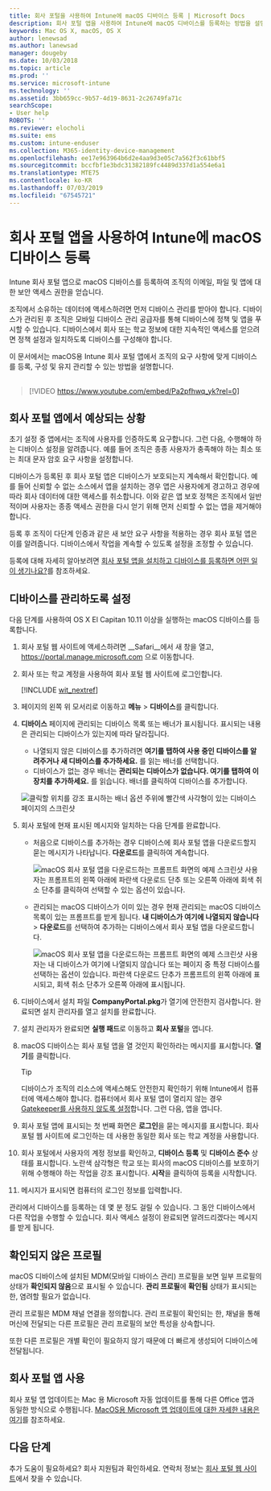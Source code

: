 ```yaml
---
title: 회사 포털을 사용하여 Intune에 macOS 디바이스 등록 | Microsoft Docs
description: 회사 포털 앱을 사용하여 Intune에 macOS 디바이스를 등록하는 방법을 설명합니다.
keywords: Mac OS X, macOS, OS X
author: lenewsad
ms.author: lanewsad
manager: dougeby
ms.date: 10/03/2018
ms.topic: article
ms.prod: ''
ms.service: microsoft-intune
ms.technology: ''
ms.assetid: 3bb659cc-9b57-4d19-8631-2c26749fa71c
searchScope:
- User help
ROBOTS: ''
ms.reviewer: elocholi
ms.suite: ems
ms.custom: intune-enduser
ms.collection: M365-identity-device-management
ms.openlocfilehash: ee17e963964b6d2e4aa9d3e05c7a562f3c61bbf5
ms.sourcegitcommit: bccfbf1e3bdc31382189fc4489d337d1a554e6a1
ms.translationtype: MTE75
ms.contentlocale: ko-KR
ms.lasthandoff: 07/03/2019
ms.locfileid: "67545721"
---
```

# <a name="enroll-your-macos-device-in-intune-with-the-company-portal-app"></a>회사 포털 앱을 사용하여 Intune에 macOS 디바이스 등록

Intune 회사 포털 앱으로 macOS 디바이스를 등록하여 조직의 이메일, 파일 및 앱에 대한 보안 액세스 권한을 얻습니다.

조직에서 소유하는 데이터에 액세스하려면 먼저 디바이스 관리를 받아야 합니다. 디바이스가 관리된 후 조직은 모바일 디바이스 관리 공급자를 통해 디바이스에 정책 및 앱을 푸시할 수 있습니다. 디바이스에서 회사 또는 학교 정보에 대한 지속적인 액세스를 얻으려면 정책 설정과 일치하도록 디바이스를 구성해야 합니다.  

이 문서에서는 macOS용 Intune 회사 포털 앱에서 조직의 요구 사항에 맞게 디바이스를 등록, 구성 및 유지 관리할 수 있는 방법을 설명합니다.  
</br>
> [!VIDEO https://www.youtube.com/embed/Pa2pfhwq_yk?rel=0]

## <a name="what-to-expect-from-the-company-portal-app"></a>회사 포털 앱에서 예상되는 상황

초기 설정 중 앱에서는 조직에 사용자를 인증하도록 요구합니다. 그런 다음, 수행해야 하는 디바이스 설정을 알려줍니다. 예를 들어 조직은 종종 사용자가 충족해야 하는 최소 또는 최대 문자 암호 요구 사항을 설정합니다.    

디바이스가 등록된 후 회사 포털 앱은 디바이스가 보호되는지 계속해서 확인합니다. 예를 들어 신뢰할 수 없는 소스에서 앱을 설치하는 경우 앱은 사용자에게 경고하고 경우에 따라 회사 데이터에 대한 액세스를 취소합니다. 이와 같은 앱 보호 정책은 조직에서 일반적이며 사용자는 종종 액세스 권한을 다시 얻기 위해 먼저 신뢰할 수 없는 앱을 제거해야 합니다.

등록 후 조직이 다단계 인증과 같은 새 보안 요구 사항을 적용하는 경우 회사 포털 앱은 이를 알려줍니다. 디바이스에서 작업을 계속할 수 있도록 설정을 조정할 수 있습니다.  

등록에 대해 자세히 알아보려면 [회사 포털 앱을 설치하고 디바이스를 등록하면 어떤 일이 생기나요?](what-happens-if-you-install-the-Company-Portal-app-and-enroll-your-device-in-intune-macos.md)를 참조하세요.  

## <a name="get-your-device-managed"></a>디바이스를 관리하도록 설정  
다음 단계를 사용하여 OS X El Capitan 10.11 이상을 실행하는 macOS 디바이스를 등록합니다.   


1. 회사 포털 웹 사이트에 액세스하려면 __Safari__에서 새 창을 열고, https://portal.manage.microsoft.com 으로 이동합니다.  

2. 회사 또는 학교 계정을 사용하여 회사 포털 웹 사이트에 로그인합니다.

   [!INCLUDE [wit_nextref](includes/end-user-password-guidance.md)]


3. 페이지의 왼쪽 위 모서리로 이동하고 **메뉴** > **디바이스**를 클릭합니다.  

4. __디바이스__ 페이지에 관리되는 디바이스 목록 또는 배너가 표시됩니다. 표시되는 내용은 관리되는 디바이스가 있는지에 따라 달라집니다. 
    * 나열되지 않은 디바이스를 추가하려면 **여기를 탭하여 사용 중인 디바이스를 알려주거나 새 디바이스를 추가하세요.** 를 읽는 배너를 선택합니다.
    * 디바이스가 없는 경우 배너는 **관리되는 디바이스가 없습니다. 여기를 탭하여 이 장치를 추가하세요.** 를 읽습니다. 배너를 클릭하여 디바이스를 추가합니다.  

     ![클릭할 위치를 강조 표시하는 배너 옵션 주위에 빨간색 사각형이 있는 디바이스 페이지의 스크린샷](./media/CP-enroll-MACOS-1808.png)  
5. 회사 포털에 현재 표시된 메시지와 일치하는 다음 단계를 완료합니다.  
    * 처음으로 디바이스를 추가하는 경우 디바이스에 회사 포털 앱을 다운로드할지 묻는 메시지가 나타납니다. **다운로드**를 클릭하여 계속합니다.  

         ![macOS 회사 포털 앱을 다운로드하는 프롬프트 화면의 예제 스크린샷 사용자는 프롬프트의 왼쪽 아래에 파란색 다운로드 단추 또는 오른쪽 아래에 회색 취소 단추를 클릭하여 선택할 수 있는 옵션이 있습니다.](./media/CP-enroll-download-macOS-1808.png)  

    * 관리되는 macOS 디바이스가 이미 있는 경우 현재 관리되는 macOS 디바이스 목록이 있는 프롬프트를 받게 됩니다. **내 디바이스가 여기에 나열되지 않습니다** > **다운로드**를 선택하여 추가하는 디바이스에서 회사 포털 앱을 다운로드합니다.  

         ![macOS 회사 포털 앱을 다운로드하는 프롬프트 화면의 예제 스크린샷 사용자는 *내 디바이스가 여기에 나열되지 않습니다* 또는 페이지 중 특정 디바이스를 선택하는 옵션이 있습니다. 파란색 다운로드 단추가 프롬프트의 왼쪽 아래에 표시되고, 회색 취소 단추가 오른쪽 아래에 표시됩니다.](./media/cp-mac-os-device-isnt-here-1808.png)  

6. 디바이스에서 설치 파일 **CompanyPortal.pkg**가 열기에 안전한지 검사합니다. 완료되면 설치 관리자를 열고 설치를 완료합니다.  

7. 설치 관리자가 완료되면 **실행 패드**로 이동하고 **회사 포털**을 엽니다.  

8. macOS 디바이스는 회사 포털 앱을 열 것인지 확인하라는 메시지를 표시합니다. **열기**를 클릭합니다.  

   > [!TIP]
   > 디바이스가 조직의 리소스에 액세스해도 안전한지 확인하기 위해 Intune에서 컴퓨터에 액세스해야 합니다. 컴퓨터에서 회사 포털 앱이 열리지 않는 경우 [Gatekeeper를 사용하지 않도록 설정](https://support.apple.com/HT202491)합니다. 그런 다음, 앱을 엽니다.

9. 회사 포털 앱에 표시되는 첫 번째 화면은 **로그인**을 묻는 메시지를 표시합니다. 회사 포털 웹 사이트에 로그인하는 데 사용한 동일한 회사 또는 학교 계정을 사용합니다.

10. 회사 포털에서 사용자의 계정 정보를 확인하고, **디바이스 등록** 및 **디바이스 준수** 상태를 표시합니다. 노란색 삼각형은 학교 또는 회사의 macOS 디바이스를 보호하기 위해 수행해야 하는 작업을 강조 표시합니다. **시작**을 클릭하여 등록을 시작합니다. 

11. 메시지가 표시되면 컴퓨터의 로그인 정보를 입력합니다.  

관리에서 디바이스를 등록하는 데 몇 분 정도 걸릴 수 있습니다. 그 동안 디바이스에서 다른 작업을 수행할 수 있습니다. 회사 액세스 설정이 완료되면 알려드리겠다는 메시지를 받게 됩니다.  

## <a name="unverified-profiles"></a>확인되지 않은 프로필
macOS 디바이스에 설치된 MDM(모바일 디바이스 관리) 프로필을 보면 일부 프로필의 상태가 **확인되지 않음**으로 표시될 수 있습니다. **관리 프로필**에 **확인됨** 상태가 표시되는 한, 염려할 필요가 없습니다.  

관리 프로필은 MDM 채널 연결을 정의합니다. 관리 프로필이 확인되는 한, 채널을 통해 머신에 전달되는 다른 프로필은 관리 프로필의 보안 특성을 상속합니다.

또한 다른 프로필은 개별 확인이 필요하지 않기 때문에 더 빠르게 생성되어 디바이스에 전달됩니다. 

## <a name="updating-the-company-portal-app"></a>회사 포털 앱 사용

회사 포털 앱 업데이트는 Mac 용 Microsoft 자동 업데이트를 통해 다른 Office 앱과 동일한 방식으로 수행됩니다. [MacOS용 Microsoft 앱 업데이트에 대한 자세한 내용은 여기](https://support.office.com/article/Check-for-Office-for-Mac-updates-automatically-bfd1e497-c24d-4754-92ab-910a4074d7c1)를 참조하세요.  

## <a name="next-steps"></a>다음 단계  
추가 도움이 필요하세요? 회사 지원팀과 확인하세요. 연락처 정보는 [회사 포털 웹 사이트](https://go.microsoft.com/fwlink/?linkid=2010980)에서 찾을 수 있습니다.  



